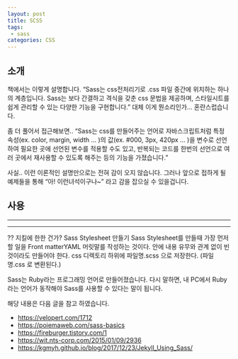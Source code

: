 ```yaml
---
layout: post
title: SCSS 
tags:
 - sass
categories: CSS
---
```


## 소개
책에서는 이렇게 설명합니다. “Sass는 css전처리기로 .css 파일 중간에 위치하는 하나의 계층입니다. Sass는 보다 간결하고 격식을 갖춘 css 문법을 제공하며, 스타일시트를 쉽게 관리할 수 있는 다양한 기능을 구현합니다.” 대체 이게 뭔소리인가… 혼란스럽습니다.

좀 더 풀어서 접근해보면.. “Sass는 css를 만들어주는 언어로 자바스크립트처럼 특정 속성(ex. color, margin, width … )의 값(ex. #000, 3px, 420px … )을 변수로 선언하여 필요한 곳에 선언된 변수를 적용할 수도 있고, 반복되는 코드를 한번의 선언으로 여러 곳에서 재사용할 수 있도록 해주는 등의 기능을 가졌습니다.”

사실.. 이런 이론적인 설명만으로는 전혀 감이 오지 않습니다. 그러나 앞으로 접하게 될 예제들을 통해 “아! 이런녀석이구나~” 라고 감을 잡으실 수 있을겁니다.


## 사용
---
---

?? 지킬에 한한 건가?
 Sass Stylesheet 만들기
Sass Stylesheet를 만들때 가장 먼저 할 일을 Front matterYAML 머릿말를 작성하는 것이다. 안에 내용 유무와 관계 없이 빈 것이라도 만들어야 한다. css 디렉토리 하위에 파일명.scss 으로 저장한다. (파일명.css 로 변환된다.)

Sass는 Ruby라는 프로그래밍 언어로 만들어졌습니다. 다시 말하면, 내 PC에서 Ruby라는 언어가 동작해야 Sass를 사용할 수 있다는 말이 됩니다.

해당 내용은 다음 글을 참고 하였습니다.
- https://velopert.com/1712
- https://poiemaweb.com/sass-basics
- https://fireburger.tistory.com/1
- https://wit.nts-corp.com/2015/01/09/2936
- https://kgmyh.github.io/blog/2017/12/23/Jekyll_Using_Sass/